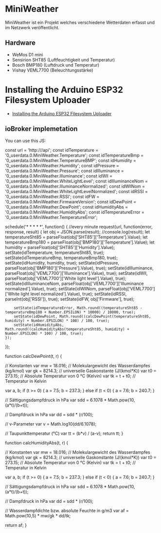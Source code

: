 # MiniWeather

MiniWeather ist ein Projekt welches verschiedene Wetterdaten erfasst und im Netzwerk veröffentlicht.

## Hardware
* WeMos D1 mini
* Sensirion SHT85 (Luftfeuchtigkeit und Temperatur)
* Bosch BMP180 (Luftdruck und Temperatur)
* Vishay VEML7700 (Beleuchtungsstärke)


# Installing the Arduino ESP32 Filesystem Uploader

* [Installing the Arduino ESP32 Filesystem Uploader](https://randomnerdtutorials.com/install-esp32-filesystem-uploader-arduino-ide/)


## ioBroker implemetation

You can use this JS:


const url = 'http://<MiniWeather-IP>/api';
const idTemperature = '0_userdata.0.MiniWeather.Temperature';
const idTemperatureBmp = '0_userdata.0.MiniWeather.TemperatureBMP';
const idHumidity = '0_userdata.0.MiniWeather.Humidity';
const idPressure = '0_userdata.0.MiniWeather.Pressure';
const idIlluminance = '0_userdata.0.MiniWeather.Illuminance';
const idWll = '0_userdata.0.MiniWeather.WhiteLightLevel';
const idIlluminanceNom = '0_userdata.0.MiniWeather.IlluminanceNormalized';
const idWllNom = '0_userdata.0.MiniWeather.WhiteLightLevelNormalized';
const idRSSI = '0_userdata.0.MiniWeather.RSSI';
const idFW = '0_userdata.0.MiniWeather.FirmwareVersion';
const idDewPoint = '0_userdata.0.MiniWeather.DewPoint';
const idHumidityAbs = '0_userdata.0.MiniWeather.HumidityAbs';
const idTemperatureError = '0_userdata.0.MiniWeather.TemperatureError';
 

schedule('* * * * *', function() { //every minute
    request(url, function(error, response, result) {
        let obj = JSON.parse(result);
        //console.log(result);
        let temperatureSht85 = parseFloat(obj['SHT85']['Temperature'].Value);
        let temperatureBmp180 = parseFloat(obj['BMP180']['Temperature'].Value);
        let humidity = parseFloat(obj['SHT85']['Humidity'].Value);
        setState(idTemperature, temperatureSht85, true);
        setState(idTemperatureBmp, temperatureBmp180, true);
        setState(idHumidity, humidity, true);
        setState(idPressure, parseFloat(obj['BMP180']['Pressure'].Value), true);
        setState(idIlluminance, parseFloat(obj['VEML7700']['Illuminance'].Value), true);
        setState(idWll, parseFloat(obj['VEML7700']['White light level'].Value), true);
        setState(idIlluminanceNom, parseFloat(obj['VEML7700']['Illuminance normalized'].Value), true);
        setState(idWllNom, parseFloat(obj['VEML7700']['White light level normalized'].Value), true);
        setState(idRSSI, parseInt(obj['RSSI']), true);
        setState(idFW, obj['Firmware'], true);



        setState(idTemperatureError, Math.round((temperatureSht85 - temperatureBmp180 + Number.EPSILON) * 10000) / 10000, true);
        setState(idDewPoint, Math.round((calcDewPoint(temperatureSht85, humidity) + Number.EPSILON) * 100) / 100, true);
        setState(idHumidityAbs, Math.round((calcHumidityAbs(temperatureSht85, humidity) + Number.EPSILON) * 100) / 100, true);
    });
});

function calcDewPoint(t, r) {
     
  // Konstanten
  var mw = 18.016; // Molekulargewicht des Wasserdampfes (kg/kmol)
  var gk = 8214.3; // universelle Gaskonstante (J/(kmol*K))
  var t0 = 273.15; // Absolute Temperatur von 0 °C (Kelvin)
  var tk = t + t0; // Temperatur in Kelvin
  
  var a, b;
  if (t >= 0) {
    a = 7.5;
    b = 237.3;
  } else if (t < 0) {
    a = 7.6;
    b = 240.7;
  }
  
  // Sättigungsdampfdruck in hPa
  var sdd = 6.1078 * Math.pow(10, (a*t)/(b+t));
  
  // Dampfdruck in hPa
  var dd = sdd * (r/100);
  
  // v-Parameter
  var v = Math.log10(dd/6.1078);
  
  // Taupunkttemperatur (°C)
  var tt = (b*v) / (a-v);
  return tt; 
}

function calcHumidityAbs(t, r) {
     
  // Konstanten
  var mw = 18.016; // Molekulargewicht des Wasserdampfes (kg/kmol)
  var gk = 8214.3; // universelle Gaskonstante (J/(kmol*K))
  var t0 = 273.15; // Absolute Temperatur von 0 °C (Kelvin)
  var tk = t + t0; // Temperatur in Kelvin
  
  var a, b;
  if (t >= 0) {
    a = 7.5;
    b = 237.3;
  } else if (t < 0) {
    a = 7.6;
    b = 240.7;
  }
  
  // Sättigungsdampfdruck in hPa
  var sdd = 6.1078 * Math.pow(10, (a*t)/(b+t));
  
  // Dampfdruck in hPa
  var dd = sdd * (r/100);
  
  // Wasserdampfdichte bzw. absolute Feuchte in g/m3
  var af = Math.pow(10,5) * mw/gk * dd/tk;
  
  return af; 
}

